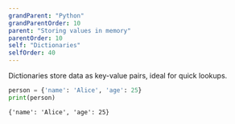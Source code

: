 ```yaml
---
grandParent: "Python"
grandParentOrder: 10
parent: "Storing values in memory"
parentOrder: 10
self: "Dictionaries"
selfOrder: 40
---
```


Dictionaries store data as key-value pairs, ideal for quick lookups.

```python
person = {'name': 'Alice', 'age': 25}
print(person)
```
```output
{'name': 'Alice', 'age': 25}
```
